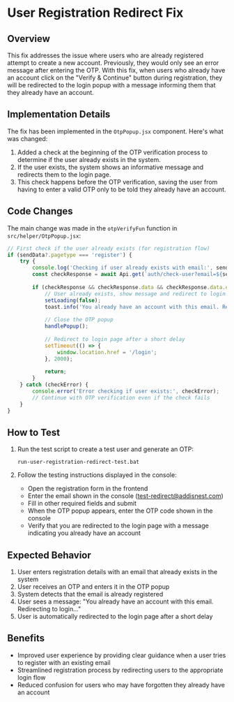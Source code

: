 # User Registration Redirect Fix

## Overview

This fix addresses the issue where users who are already registered attempt to create a new account. Previously, they would only see an error message after entering the OTP. With this fix, when users who already have an account click on the "Verify & Continue" button during registration, they will be redirected to the login popup with a message informing them that they already have an account.

## Implementation Details

The fix has been implemented in the `OtpPopup.jsx` component. Here's what was changed:

1. Added a check at the beginning of the OTP verification process to determine if the user already exists in the system.
2. If the user exists, the system shows an informative message and redirects them to the login page.
3. This check happens before the OTP verification, saving the user from having to enter a valid OTP only to be told they already have an account.

## Code Changes

The main change was made in the `otpVerifyFun` function in `src/helper/OtpPopup.jsx`:

```javascript
// First check if the user already exists (for registration flow)
if (sendData?.pagetype === 'register') {
    try {
        console.log('Checking if user already exists with email:', sendData?.email);
        const checkResponse = await Api.get(`auth/check-user?email=${sendData?.email}`);
        
        if (checkResponse && checkResponse.data && checkResponse.data.exists) {
            // User already exists, show message and redirect to login
            setLoading(false);
            toast.info('You already have an account with this email. Redirecting to login...');
            
            // Close the OTP popup
            handlePopup();
            
            // Redirect to login page after a short delay
            setTimeout(() => {
                window.location.href = '/login';
            }, 2000);
            
            return;
        }
    } catch (checkError) {
        console.error('Error checking if user exists:', checkError);
        // Continue with OTP verification even if the check fails
    }
}
```

## How to Test

1. Run the test script to create a test user and generate an OTP:
   ```
   run-user-registration-redirect-test.bat
   ```

2. Follow the testing instructions displayed in the console:
   - Open the registration form in the frontend
   - Enter the email shown in the console (test-redirect@addisnest.com)
   - Fill in other required fields and submit
   - When the OTP popup appears, enter the OTP code shown in the console
   - Verify that you are redirected to the login page with a message indicating you already have an account

## Expected Behavior

1. User enters registration details with an email that already exists in the system
2. User receives an OTP and enters it in the OTP popup
3. System detects that the email is already registered
4. User sees a message: "You already have an account with this email. Redirecting to login..."
5. User is automatically redirected to the login page after a short delay

## Benefits

- Improved user experience by providing clear guidance when a user tries to register with an existing email
- Streamlined registration process by redirecting users to the appropriate login flow
- Reduced confusion for users who may have forgotten they already have an account
